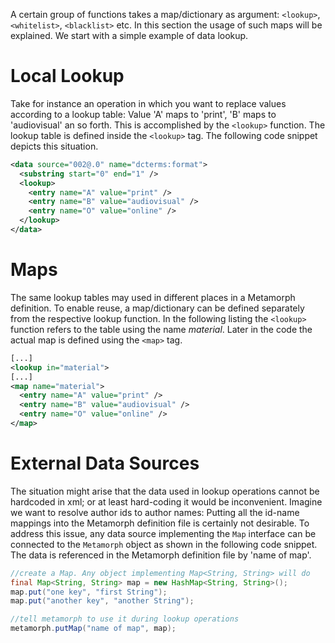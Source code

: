 
A certain group of functions takes a map/dictionary as argument: `<lookup>`, `<whitelist>`, `<blacklist>` etc.
In this section the usage of such maps will be explained. We start with a simple example of data lookup.

# Local Lookup

Take for instance an operation in which you want to replace values according to a lookup table: Value 'A' maps to 'print', 'B' maps to 'audiovisual' an so forth. This is accomplished by the `<lookup>` function. The lookup table is defined inside the `<lookup>` tag. The following code snippet depicts this situation.

```xml
<data source="002@.0" name="dcterms:format">
  <substring start="0" end="1" />
  <lookup>
    <entry name="A" value="print" />
    <entry name="B" value="audiovisual" />
    <entry name="O" value="online" />
  </lookup>
</data>	
```

# Maps

The same lookup tables may used in different places in a Metamorph definition. To enable reuse, a map/dictionary can be defined separately from the respective lookup function. In the following listing the `<lookup>` function refers to the table using the name _material_. Later in the code the actual map is defined using the `<map>` tag.

```xml
[...]
<lookup in="material">
[...]
<map name="material">
  <entry name="A" value="print" />
  <entry name="B" value="audiovisual" />
  <entry name="O" value="online" />
</map>
```

# External Data Sources

The situation might arise that the data used in lookup operations cannot be hardcoded in xml; or at least hard-coding it would be inconvenient. Imagine we want to resolve author ids to author names: Putting all the id-name mappings into the Metamorph definition file is certainly not desirable.
To address this issue, any data source implementing the `Map` interface can be connected to the `Metamorph` object as shown in the following code snippet. The data is referenced in the Metamorph definition file by 'name of map'.

```java
//create a Map. Any object implementing Map<String, String> will do
final Map<String, String> map = new HashMap<String, String>();
map.put("one key", "first String");
map.put("another key", "another String");

//tell metamorph to use it during lookup operations
metamorph.putMap("name of map", map);
```